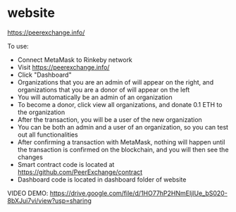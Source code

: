 # website
https://peerexchange.info/

To use:
- Connect MetaMask to Rinkeby network
- Visit https://peerexchange.info/
- Click "Dashboard"
- Organizations that you are an admin of will appear on the right, and organizations that you are a donor of will appear on the left
- You will automatically be an admin of an organization
- To become a donor, click view all organizations, and donate 0.1 ETH to the organization
- After the transaction, you will be a user of the new organization
- You can be both an admin and a user of an organization, so you can test out all functionalities
- After confirming a transaction with MetaMask, nothing will happen until the transaction is confirmed on the blockchain, and you will then see the changes
- Smart contract code is located at https://github.com/PeerExchange/contract
- Dashboard code is located in dashboard folder of website

VIDEO DEMO: https://drive.google.com/file/d/1HO77hP2HNmEIjlUe_bS020-8bXJui7vi/view?usp=sharing
